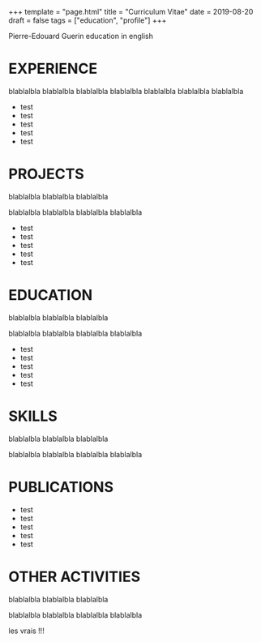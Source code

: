 +++
template = "page.html"
title = "Curriculum Vitae"
date =  2019-08-20
draft = false
tags = ["education", "profile"]
+++


Pierre-Edouard Guerin education in english


# EXPERIENCE

blablalbla 
blablalbla 
blablalbla 
blablalbla 
blablalbla 
blablalbla 
blablalbla 
* test
* test
* test
* test
* test

# PROJECTS

blablalbla 
blablalbla 
blablalbla 

blablalbla 
blablalbla 
blablalbla 
blablalbla 
* test
* test
* test
* test
* test



# EDUCATION

blablalbla 
blablalbla 
blablalbla 

blablalbla 
blablalbla 
blablalbla 
blablalbla 
* test
* test
* test
* test
* test



# SKILLS

blablalbla 
blablalbla 
blablalbla 

blablalbla 
blablalbla 
blablalbla 
blablalbla 


# PUBLICATIONS

* test
* test
* test
* test
* test


# OTHER ACTIVITIES

blablalbla 
blablalbla 
blablalbla 

blablalbla 
blablalbla 
blablalbla 
blablalbla 

les vrais !!!